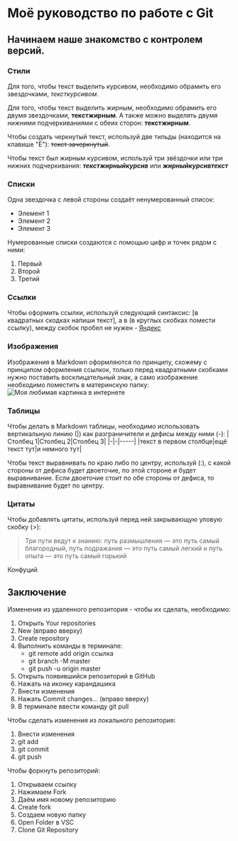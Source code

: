 # Моё руководство по работе с Git

## Начинаем наше знакомство с контролем версий.

### Стили
Для того, чтобы текст выделить курсивом, необходимо обрамить его звездочками, *тексткурсивом*.

Для того, чтобы текст выделить жирным, необходимо обрамить его двумя звездочками, **текстжирным**. А также можно выделять двумя нижними подчеркиваниями с обеих сторон: __текстжирным__.

Чтобы создать черкнутый текст, используй две тильды (находится на клавише "Ё"): ~~текст зачеркнутый~~.

Чтобы текст был жирным курсивом, используй три звёздочки или три нижних подчеркивания: ***текстжирныйкурсив*** или ___жирныйкурсивтекст___
### Списки
Одна звездочка с левой стороны создаёт ненумерованный список:
* Элемент 1
* Элемент 2
* Элемент 3

Нумерованные списки создаются с помощью цифр и точек рядом с ними:
1. Первый
2. Второй
3. Третий
### Ссылки
Чтобы оформить ссылки, используй следующий синтаксис: [в квадратных скодках напиши текст], а в (в круглых скобках помести ссылку), между скобок пробел не нужен - [Яндекс](https://ya.ru/)
### Изображения
Изображения в Markdown оформляются по принципу, схожему с принципом оформления ссылкок, только перед квадратными скобками нужно поставить восклицательный знак, а само изображение необходимо поместить в материнскую папку: ![Моя любимая картинка в интернете](кицонька.jpg)
### Таблицы
Чтобы делать в Markdown таблицы, необходимо использовать вертикальную линию (|) как разграничители и дефисы между ними (-):
|Столбец 1|Столбец 2|Столбец 3|
|-|-|-----|
|текст в первом столбце|ещё текст тут|и немного тут|

Чтобы текст выравнивать по краю либо по центру, используй (:), с какой стороны от дефиса будет двоеточие, по этой стороне и будет выравнивание. Если двоеточие стоит по обе стороны от дефиса, то выравнивание будет по центру.
### Цитаты
Чтобы добавлять цитаты, используй перед ней закрывающую уловую скобку (>):
> Три пути ведут к знанию: путь размышления — это путь самый благородный, путь подражания — это путь самый легкий и путь опыта — это путь самый горький

Конфуций

## Заключение

Изменения из удаленного репозитория - чтобы их сделать, необходимо:

1. Открыть Your repositories
2. New (вправо вверху)
3. Create repository
4. Выполнить команды в терминале:
   * git remote add origin ссылка
   * git branch -M master
   * git push -u origin master
5. Открыть появившийся репозиторий в GitHub
6. Нажать на иконку карандашика
7. Внести изменения
8. Нажать Commit changes... (вправо вверху)
9. В терминале ввести команду git pull

Чтобы сделать изменения из локального репозитория:
1. Внести изменения
2. git add
3. git commit
4. git push

Чтобы форкнуть репозиторий:
1. Открываем ссылку
2. Нажимаем Fork
3. Даём имя новому репозиторию
4. Create fork
5. Создаем новую папку
6. Open Folder в VSC
7. Clone Git Repository
